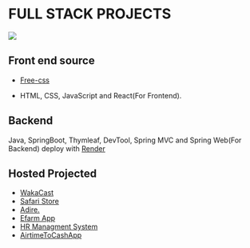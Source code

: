 # FULL STACK PROJECTS

<img src="https://media.geeksforgeeks.org/wp-content/cdn-uploads/20230128123255/12-Best-Full-Stack-Projects-Ideas-in-2023.png" width="" heigth="">

## Front end source
+ [Free-css](https://www.free-css.com/free-css-templates/page1)

+ HTML, CSS, JavaScript and React(For Frontend).

## Backend
Java, SpringBoot, Thymleaf, DevTool, Spring MVC and Spring Web(For Backend) deploy with [Render](https://medium.com/@redhabayuanggara/deploying-spring-boot-applications-on-render-com-for-free-86fa039bd0ce)

## Hosted Projected
- [WakaCast](https://www.wakacast.com/)
- [Safari Store](https://safari-store.vercel.app/home)
- [Adire.](https://adire1.vercel.app/)
- [Efarm App](https://alx.pisowlab.tech/)
- [HR Managment System](http://recruit.decagon.institute/start)
- [AirtimeToCashApp](https://airtimetocashpodg.netlify.app/)
